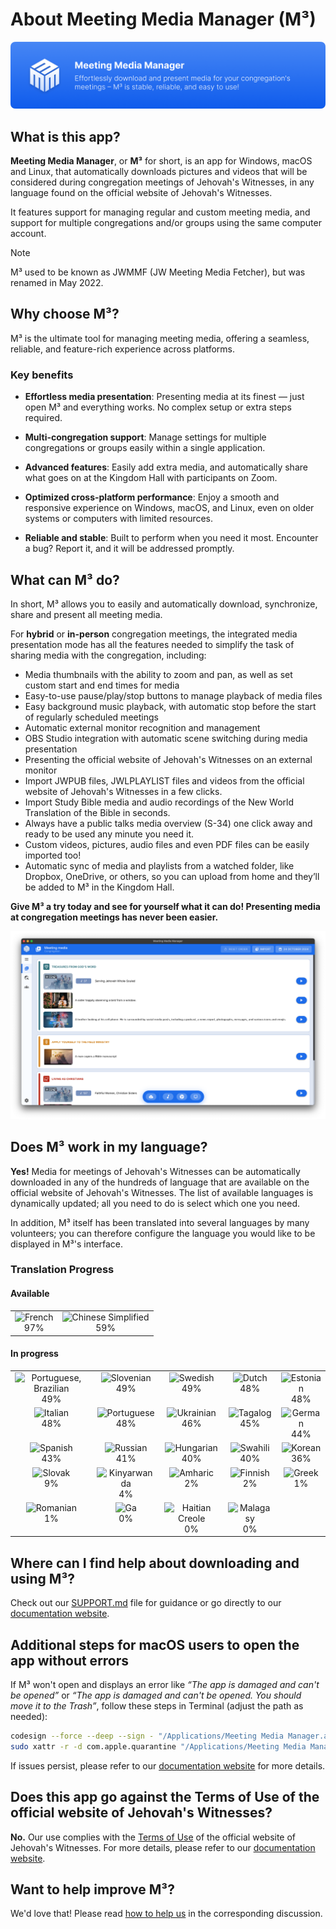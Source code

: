 <!-- markdownlint-disable no-inline-html -->

# About Meeting Media Manager (M³)

![M³ banner](./docs/src/assets/m3-banner.png)

## What is this app?

**Meeting Media Manager**, or **M³** for short, is an app for Windows, macOS and Linux, that automatically downloads pictures and videos that will be considered during congregation meetings of Jehovah's Witnesses, in any language found on the official website of Jehovah's Witnesses.

It features support for managing regular and custom meeting media, and support for multiple congregations and/or groups using the same computer account.

> [!NOTE]  
> M³ used to be known as JWMMF (JW Meeting Media Fetcher), but was renamed in May 2022.

## Why choose M³?

M³ is the ultimate tool for managing meeting media, offering a seamless, reliable, and feature-rich experience across platforms.

### Key benefits

- **Effortless media presentation**: Presenting media at its finest — just open M³ and everything works. No complex setup or extra steps required.

- **Multi-congregation support**: Manage settings for multiple congregations or groups easily within a single application.

- **Advanced features**: Easily add extra media, and automatically share what goes on at the Kingdom Hall with participants on Zoom.

- **Optimized cross-platform performance**: Enjoy a smooth and responsive experience on Windows, macOS, and Linux, even on older systems or computers with limited resources.

- **Reliable and stable**: Built to perform when you need it most. Encounter a bug? Report it, and it will be addressed promptly.

## What can M³ do?

In short, M³ allows you to easily and automatically download, synchronize, share and present all meeting media.

For **hybrid** or **in-person** congregation meetings, the integrated media presentation mode has all the features needed to simplify the task of sharing media with the congregation, including:

- Media thumbnails with the ability to zoom and pan, as well as set custom start and end times for media
- Easy-to-use pause/play/stop buttons to manage playback of media files
- Easy background music playback, with automatic stop before the start of regularly scheduled meetings
- Automatic external monitor recognition and management
- OBS Studio integration with automatic scene switching during media presentation
- Presenting the official website of Jehovah's Witnesses on an external monitor
- Import JWPUB files, JWLPLAYLIST files and videos from the official website of Jehovah's Witnesses in a few clicks.
- Import Study Bible media and audio recordings of the New World Translation of the Bible in seconds.
- Always have a public talks media overview (S-34) one click away and ready to be used any minute you need it.
- Custom videos, pictures, audio files and even PDF files can be easily imported too!
- Automatic sync of media and playlists from a watched folder, like Dropbox, OneDrive, or others, so you can upload from home and they’ll be added to M³ in the Kingdom Hall.

**Give M³ a try today and see for yourself what it can do! Presenting media at congregation meetings has never been easier.**

![M³ preview](./docs/src/assets/m3-preview.png)

## Does M³ work in my language?

**Yes!** Media for meetings of Jehovah's Witnesses can be automatically downloaded in any of the hundreds of language that are available on the official website of Jehovah's Witnesses. The list of available languages is dynamically updated; all you need to do is select which one you need.

In addition, M³ itself has been translated into several languages by many volunteers; you can therefore configure the language you would like to be displayed in M³'s interface.

### Translation Progress

<!-- markdownlint-capture -->
<!-- markdownlint-disable -->
<!-- prettier-ignore-start -->
<!-- CROWDIN-TRANSLATIONS-PROGRESS-ACTION-START -->


#### Available

<table><tr><td align="center" valign="top"><img width="30px" height="30px" title="French" alt="French" src="https://raw.githubusercontent.com/benjaminjonard/crowdin-translations-progress-action/1.0/flags/fr.png"></div><div align="center" valign="top">97%</td><td align="center" valign="top"><img width="30px" height="30px" title="Chinese Simplified" alt="Chinese Simplified" src="https://raw.githubusercontent.com/benjaminjonard/crowdin-translations-progress-action/1.0/flags/zh-CN.png"></div><div align="center" valign="top">59%</td></tr></table>

#### In progress

<table><tr><td align="center" valign="top"><img width="30px" height="30px" title="Portuguese, Brazilian" alt="Portuguese, Brazilian" src="https://raw.githubusercontent.com/benjaminjonard/crowdin-translations-progress-action/1.0/flags/pt-BR.png"></div><div align="center" valign="top">49%</td><td align="center" valign="top"><img width="30px" height="30px" title="Slovenian" alt="Slovenian" src="https://raw.githubusercontent.com/benjaminjonard/crowdin-translations-progress-action/1.0/flags/sl.png"></div><div align="center" valign="top">49%</td><td align="center" valign="top"><img width="30px" height="30px" title="Swedish" alt="Swedish" src="https://raw.githubusercontent.com/benjaminjonard/crowdin-translations-progress-action/1.0/flags/sv-SE.png"></div><div align="center" valign="top">49%</td><td align="center" valign="top"><img width="30px" height="30px" title="Dutch" alt="Dutch" src="https://raw.githubusercontent.com/benjaminjonard/crowdin-translations-progress-action/1.0/flags/nl.png"></div><div align="center" valign="top">48%</td><td align="center" valign="top"><img width="30px" height="30px" title="Estonian" alt="Estonian" src="https://raw.githubusercontent.com/benjaminjonard/crowdin-translations-progress-action/1.0/flags/et.png"></div><div align="center" valign="top">48%</td></tr><tr><td align="center" valign="top"><img width="30px" height="30px" title="Italian" alt="Italian" src="https://raw.githubusercontent.com/benjaminjonard/crowdin-translations-progress-action/1.0/flags/it.png"></div><div align="center" valign="top">48%</td><td align="center" valign="top"><img width="30px" height="30px" title="Portuguese" alt="Portuguese" src="https://raw.githubusercontent.com/benjaminjonard/crowdin-translations-progress-action/1.0/flags/pt-PT.png"></div><div align="center" valign="top">48%</td><td align="center" valign="top"><img width="30px" height="30px" title="Ukrainian" alt="Ukrainian" src="https://raw.githubusercontent.com/benjaminjonard/crowdin-translations-progress-action/1.0/flags/uk.png"></div><div align="center" valign="top">46%</td><td align="center" valign="top"><img width="30px" height="30px" title="Tagalog" alt="Tagalog" src="https://raw.githubusercontent.com/benjaminjonard/crowdin-translations-progress-action/1.0/flags/tl.png"></div><div align="center" valign="top">45%</td><td align="center" valign="top"><img width="30px" height="30px" title="German" alt="German" src="https://raw.githubusercontent.com/benjaminjonard/crowdin-translations-progress-action/1.0/flags/de.png"></div><div align="center" valign="top">44%</td></tr><tr><td align="center" valign="top"><img width="30px" height="30px" title="Spanish" alt="Spanish" src="https://raw.githubusercontent.com/benjaminjonard/crowdin-translations-progress-action/1.0/flags/es-ES.png"></div><div align="center" valign="top">43%</td><td align="center" valign="top"><img width="30px" height="30px" title="Russian" alt="Russian" src="https://raw.githubusercontent.com/benjaminjonard/crowdin-translations-progress-action/1.0/flags/ru.png"></div><div align="center" valign="top">41%</td><td align="center" valign="top"><img width="30px" height="30px" title="Hungarian" alt="Hungarian" src="https://raw.githubusercontent.com/benjaminjonard/crowdin-translations-progress-action/1.0/flags/hu.png"></div><div align="center" valign="top">40%</td><td align="center" valign="top"><img width="30px" height="30px" title="Swahili" alt="Swahili" src="https://raw.githubusercontent.com/benjaminjonard/crowdin-translations-progress-action/1.0/flags/sw.png"></div><div align="center" valign="top">40%</td><td align="center" valign="top"><img width="30px" height="30px" title="Korean" alt="Korean" src="https://raw.githubusercontent.com/benjaminjonard/crowdin-translations-progress-action/1.0/flags/ko.png"></div><div align="center" valign="top">36%</td></tr><tr><td align="center" valign="top"><img width="30px" height="30px" title="Slovak" alt="Slovak" src="https://raw.githubusercontent.com/benjaminjonard/crowdin-translations-progress-action/1.0/flags/sk.png"></div><div align="center" valign="top">9%</td><td align="center" valign="top"><img width="30px" height="30px" title="Kinyarwanda" alt="Kinyarwanda" src="https://raw.githubusercontent.com/benjaminjonard/crowdin-translations-progress-action/1.0/flags/rw.png"></div><div align="center" valign="top">4%</td><td align="center" valign="top"><img width="30px" height="30px" title="Amharic" alt="Amharic" src="https://raw.githubusercontent.com/benjaminjonard/crowdin-translations-progress-action/1.0/flags/am.png"></div><div align="center" valign="top">2%</td><td align="center" valign="top"><img width="30px" height="30px" title="Finnish" alt="Finnish" src="https://raw.githubusercontent.com/benjaminjonard/crowdin-translations-progress-action/1.0/flags/fi.png"></div><div align="center" valign="top">2%</td><td align="center" valign="top"><img width="30px" height="30px" title="Greek" alt="Greek" src="https://raw.githubusercontent.com/benjaminjonard/crowdin-translations-progress-action/1.0/flags/el.png"></div><div align="center" valign="top">1%</td></tr><tr><td align="center" valign="top"><img width="30px" height="30px" title="Romanian" alt="Romanian" src="https://raw.githubusercontent.com/benjaminjonard/crowdin-translations-progress-action/1.0/flags/ro.png"></div><div align="center" valign="top">1%</td><td align="center" valign="top"><img width="30px" height="30px" title="Ga" alt="Ga" src="https://raw.githubusercontent.com/benjaminjonard/crowdin-translations-progress-action/1.0/flags/gaa.png"></div><div align="center" valign="top">0%</td><td align="center" valign="top"><img width="30px" height="30px" title="Haitian Creole" alt="Haitian Creole" src="https://raw.githubusercontent.com/benjaminjonard/crowdin-translations-progress-action/1.0/flags/ht.png"></div><div align="center" valign="top">0%</td><td align="center" valign="top"><img width="30px" height="30px" title="Malagasy" alt="Malagasy" src="https://raw.githubusercontent.com/benjaminjonard/crowdin-translations-progress-action/1.0/flags/mg.png"></div><div align="center" valign="top">0%</td></table>
<!-- CROWDIN-TRANSLATIONS-PROGRESS-ACTION-END -->
<!-- prettier-ignore-end -->
<!-- markdownlint-restore -->

## Where can I find help about downloading and using M³?

Check out our [SUPPORT.md](https://github.com/sircharlo/meeting-media-manager/blob/master/SUPPORT.md) file for guidance or go directly to our [documentation website](https://sircharlo.github.io/meeting-media-manager/).

## Additional steps for macOS users to open the app without errors

If M³ won't open and displays an error like _“The app is damaged and can't be opened”_ or _“The app is damaged and can't be opened. You should move it to the Trash”_, follow these steps in Terminal (adjust the path as needed):

```bash
codesign --force --deep --sign - "/Applications/Meeting Media Manager.app"
sudo xattr -r -d com.apple.quarantine "/Applications/Meeting Media Manager.app"
```

If issues persist, please refer to our [documentation website](https://sircharlo.github.io/meeting-media-manager/using-at-a-kingdom-hall#additional-steps-for-macos-users) for more details.

## Does this app go against the Terms of Use of the official website of Jehovah's Witnesses?

**No.** Our use complies with the [Terms of Use](https://www.jw.org/finder?docid=1011511&prefer=content) of the official website of Jehovah's Witnesses. For more details, please refer to our [documentation website](https://sircharlo.github.io/meeting-media-manager/faq#terms-of-use).

## Want to help improve M³?

We'd love that! Please read [how to help us](https://github.com/sircharlo/meeting-media-manager/discussions/2771) in the corresponding discussion.
